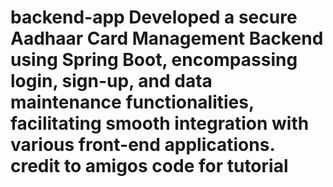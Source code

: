 # backend-app Developed a secure Aadhaar Card Management Backend using Spring Boot, encompassing login, sign-up, and data maintenance functionalities, facilitating smooth integration with various front-end applications. credit to amigos code for tutorial

